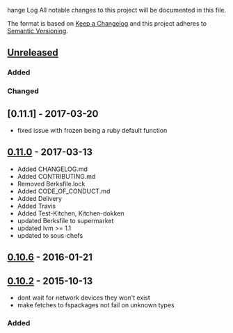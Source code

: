 hange Log
All notable changes to this project will be documented in this file.

The format is based on [Keep a Changelog](http://keepachangelog.com/)
and this project adheres to [Semantic Versioning](http://semver.org/).

## [Unreleased]
### Added
### Changed

## [0.11.1] - 2017-03-20
- fixed issue with frozen being a ruby default function

## [0.11.0] - 2017-03-13
- Added CHANGELOG.md
- Added CONTRIBUTING.md
- Removed Berksfile.lock
- Added CODE_OF_CONDUCT.md
- Added Delivery
- Added Travis
- Added Test-Kitchen, Kitchen-dokken
- updated Berksfile to supermarket
- updated lvm >= 1.1
- updated to sous-chefs

## [0.10.6] - 2016-01-21

## [0.10.2] - 2015-10-13
- dont wait for network devices they won't exist
- make fetches to fspackages not fail on unknown types

### Added

[Unreleased]: https://github.com/sous-chefs/filesystem/compare/v0.11.0...HEAD
[0.11.0]: https://github.com/sous-chefs/filesystem/compare/v0.10.6...v0.11.0
[0.10.6]: https://github.com/sous-chefs/filesystem/compare/v0.10.2...v0.10.6
[0.10.2]: https://github.com/sous-chefs/filesystem/compare/v0.8.2...v0.10.2
